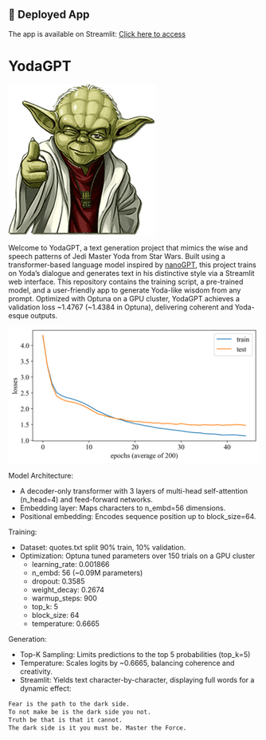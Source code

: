 ## 🚀 Deployed App

The app is available on Streamlit: [Click here to access](https://yodagpt.streamlit.app)

# YodaGPT
![alt text](https://github.com/danis-b/YodaGPT/blob/main/logo.png)

Welcome to YodaGPT, a text generation project that mimics the wise and  speech patterns of Jedi Master Yoda from Star Wars. Built using a transformer-based language model inspired by [nanoGPT](https://github.com/karpathy/nanoGPT), this project trains on Yoda’s dialogue and generates text in his distinctive style via a Streamlit web interface.
This repository contains the training script, a pre-trained model, and a user-friendly app to generate Yoda-like wisdom from any prompt. Optimized with Optuna on a GPU cluster, YodaGPT achieves a validation loss ~1.4767 (~1.4384 in Optuna), delivering coherent and Yoda-esque outputs.

![alt text](https://github.com/danis-b/YodaGPT/blob/main/Losses.png)

Model Architecture:
* A decoder-only transformer with 3 layers of  multi-head self-attention (n_head=4) and feed-forward networks. 
* Embedding layer: Maps characters to n_embd=56 dimensions.
* Positional embedding: Encodes sequence position up to block_size=64.

Training:
* Dataset: quotes.txt split 90% train, 10% validation.
* Optimization: Optuna tuned parameters over 150 trials on a GPU cluster
  * learning_rate: 0.001866
  * n_embd: 56 (~0.09M parameters)
  * dropout: 0.3585
  * weight_decay: 0.2674
  * warmup_steps: 900
  * top_k: 5
  * block_size: 64
  * temperature: 0.6665
    
Generation:
* Top-K Sampling: Limits predictions to the top 5 probabilities (top_k=5)
* Temperature: Scales logits by ~0.6665, balancing coherence and creativity.
* Streamlit: Yields text character-by-character, displaying full words for a dynamic effect:
```
Fear is the path to the dark side.
To not make be is the dark side you not.
Truth be that is that it cannot.
The dark side is it you must be. Master the Force.
```
